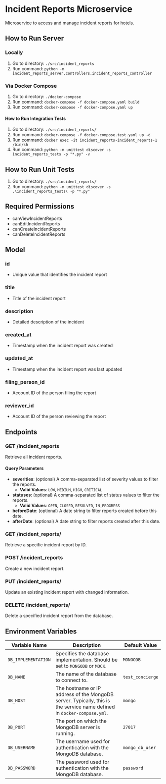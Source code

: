 # Incident Reports Microservice
Microservice to access and manage incident reports for hotels.

## How to Run Server
### Locally
1. Go to directory: `./src/incident_reports`
2. Run command: `python -m incident_reports_server.controllers.incident_reports_controller`

### Via Docker Compose
1. Go to directory: `./docker-compose`
2. Run command: `docker-compose -f docker-compose.yaml build`
3. Run command: `docker-compose -f docker-compose.yaml up`

#### How to Run Integration Tests
1. Go to directory: `./src/incident_reports/`
2. Run command: `docker-compose -f docker-compose.test.yaml up -d`
3. Run command: `docker exec -it incident_reports-incident_reports-1 /bin/sh`
4. Run command: `python -m unittest discover -s incident_reports_tests -p "*.py" -v`

## How to Run Unit Tests
1. Go to directory: `./src/incident_reports/`
2. Run command: `python -m unittest discover -s .\incident_reports_tests\ -p "*.py"`

## Required Permissions
- canViewIncidentReports
- canEditIncidentReports
- canCreateIncidentReports
- canDeleteIncidentReports

## Model

### id
* Unique value that identifies the incident report

### title
* Title of the incident report

### description
* Detailed description of the incident

### created_at
* Timestamp when the incident report was created

### updated_at
* Timestamp when the incident report was last updated

### filing_person_id
* Account ID of the person filing the report

### reviewer_id
* Account ID of the person reviewing the report

## Endpoints
### GET /incident_reports
Retrieve all incident reports.

#### Query Parameters
- **severities**: (optional) A comma-separated list of severity values to filter the reports. 
  - **Valid Values**: `LOW`, `MEDIUM`, `HIGH`, `CRITICAL`
- **statuses**: (optional) A comma-separated list of status values to filter the reports. 
  - **Valid Values**: `OPEN`, `CLOSED`, `RESOLVED`, `IN_PROGRESS`
- **beforeDate**: (optional) A date string to filter reports created before this date.
- **afterDate**: (optional) A date string to filter reports created after this date.

### GET /incident_reports/<id>
Retrieve a specific incident report by ID.

### POST /incident_reports
Create a new incident report.

### PUT /incident_reports/<id>
Update an existing incident report with changed information.

### DELETE /incident_reports/<id>
Delete a specified incident report from the database.

## Environment Variables
| Variable Name        | Description                                                       | Default Value    |
|----------------------|-------------------------------------------------------------------|------------------|
| `DB_IMPLEMENTATION`  | Specifies the database implementation. Should be set to `MONGODB` or `MOCK`. | `MONGODB`        |
| `DB_NAME`            | The name of the database to connect to.                           | `test_concierge` |
| `DB_HOST`            | The hostname or IP address of the MongoDB server. Typically, this is the service name defined in `docker-compose.yml`. | `mongo`          |
| `DB_PORT`            | The port on which the MongoDB server is running.                  | `27017`          |
| `DB_USERNAME`        | The username used for authentication with the MongoDB database.   | `mongo_db_user`  |
| `DB_PASSWORD`        | The password used for authentication with the MongoDB database.   | `password`       |
